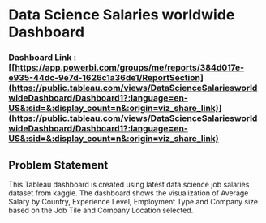 # Data Science Salaries worldwide Dashboard

### Dashboard Link : [[https://app.powerbi.com/groups/me/reports/384d017e-e935-44dc-9e7d-1626c1a36de1/ReportSection](https://public.tableau.com/views/DataScienceSalariesworldwideDashboard/Dashboard1?:language=en-US&:sid=&:display_count=n&:origin=viz_share_link)](https://public.tableau.com/views/DataScienceSalariesworldwideDashboard/Dashboard1?:language=en-US&:sid=&:display_count=n&:origin=viz_share_link)

## Problem Statement

This Tableau dashboard is created using latest data science job salaries dataset from kaggle.
The dashboard shows the visualization of Average Salary by Country, Experience Level, Employment Type and Company size based on the Job Tile and Company Location selected.



